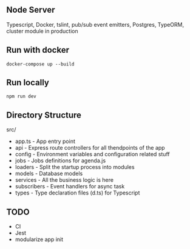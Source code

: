 ## Node Server 

Typescript, Docker, tslint, pub/sub event emitters, Postgres, TypeORM, cluster module in production

## Run with docker

`docker-compose up --build`

## Run locally

`npm run dev`



## Directory Structure

src/
* app.ts          - App entry point
* api             - Express route controllers for all thendpoints of the app
* config          - Environment variables and configuration related stuff
* jobs            - Jobs definitions for agenda.js
* loaders         - Split the startup process into modules
* models          - Database models
* services        - All the business logic is here
* subscribers     - Event handlers for async task
* types           - Type declaration files (d.ts) for Typescript

## TODO
* CI
* Jest
* modularize app init